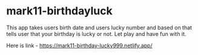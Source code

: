 # mark11-birthdayluck
 This app takes users birth date and users lucky number and based on that tells user that your birthday is lucky or not. Let play and have fun with it.
 
 Here is link - https://mark11-birthday-lucky999.netlify.app/
